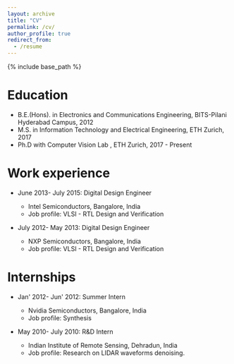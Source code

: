 ```yaml
---
layout: archive
title: "CV"
permalink: /cv/
author_profile: true
redirect_from:
  - /resume
---
```


{% include base_path %}

Education
======
* B.E.(Hons). in Electronics and Communications Engineering, BITS-Pilani Hyderabad Campus, 2012
* M.S. in Information Technology and Electrical Engineering, ETH Zurich, 2017
* Ph.D with Computer Vision Lab , ETH Zurich, 2017 - Present 

Work experience
======
* June 2013- July 2015: Digital Design Engineer
  * Intel Semiconductors, Bangalore, India 
  * Job profile: VLSI - RTL Design and Verification

* July 2012- May 2013: Digital Design Engineer
  * NXP Semiconductors, Bangalore, India 
  * Job profile: VLSI - RTL Design and Verification

Internships
======
* Jan' 2012- Jun' 2012: Summer Intern 
  * Nvidia  Semiconductors, Bangalore, India 
  * Job profile: Synthesis
  
* May 2010- July 2010: R&D Intern
  * Indian Institute of Remote Sensing, Dehradun, India 
  * Job profile: Research on LIDAR waveforms denoising.

